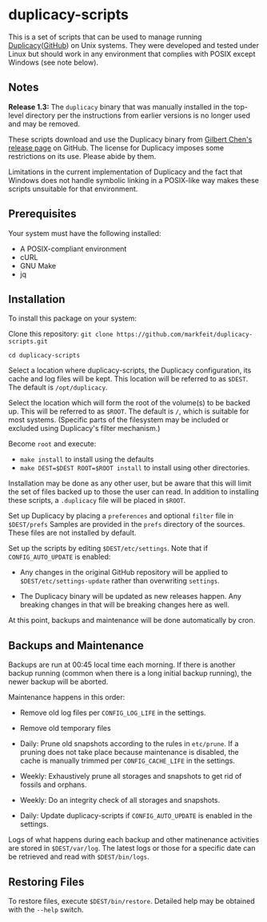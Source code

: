 # duplicacy-scripts

This is a set of scripts that can be used to manage running
[Duplicacy](https://duplicacy.com)([GitHub](https://github.com/gilbertchen/duplicacy))
on Unix systems.  They were developed and tested under Linux but
should work in any environment that complies with POSIX except Windows
(see note below).

## Notes

**Release 1.3:** The `duplicacy` binary that was manually installed in
  the top-level directory per the instructions from earlier versions
  is no longer used and may be removed.

These scripts download and use the Duplicacy binary from [Gilbert
Chen's release
page](https://github.com/gilbertchen/duplicacy/releases) on GitHub.
The license for Duplicacy imposes some restrictions on its use.
Please abide by them.

Limitations in the current implementation of Duplicacy and the fact
that Windows does not handle symbolic linking in a POSIX-like way
makes these scripts unsuitable for that environment.



## Prerequisites

Your system must have the following installed:

 * A POSIX-compliant environment
 * cURL
 * GNU Make
 * jq


## Installation

To install this package on your system:

Clone this repository:  `git clone https://github.com/markfeit/duplicacy-scripts.git`

`cd duplicacy-scripts`


Select a location where duplicacy-scripts, the Duplicacy
configuration, its cache and log files will be kept.  This location
will be referred to as `$DEST`.  The default is `/opt/duplicacy`.

Select the location which will form the root of the volume(s) to be
backed up.  This will be referred to as `$ROOT`.  The default is `/`,
which is suitable for most systems.  (Specific parts of the filesystem
may be included or excluded using Duplicacy's filter mechanism.)

Become `root` and execute:

 * `make install` to install using the defaults
 * `make DEST=$DEST ROOT=$ROOT install` to install using other directories.

Installation may be done as any other user, but be aware that this
will limit the set of files backed up to those the user can read.  In
addition to installing these scripts, a `.duplicacy` file will be
placed in `$ROOT`.

Set up Duplicacy by placing a `preferences` and optional `filter` file
in `$DEST/prefs` Samples are provided in the `prefs` directory of the
sources.  These files are not installed by default.

Set up the scripts by editing `$DEST/etc/settings`.  Note that if
`CONFIG_AUTO_UPDATE` is enabled:

 * Any changes in the original GitHub repository will be applied to
    `$DEST/etc/settings-update` rather than overwriting `settings`.

* The Duplicacy binary will be updated as new releases happen.  Any
  breaking changes in that will be breaking changes here as well.

At this point, backups and maintenance will be done automatically by
cron.


## Backups and Maintenance

Backups are run at 00:45 local time each morning.  If there is another
backup running (common when there is a long initial backup running),
the newer backup will be aborted.

Maintenance happens in this order:

 * Remove old log files per `CONFIG_LOG_LIFE` in the settings.

 * Remove old temporary files

 * Daily: Prune old snapshots according to the rules in `etc/prune`.
   If a pruning does not take place because maintenance is disabled,
   the cache is manually trimmed per `CONFIG_CACHE_LIFE` in the
   settings.

 * Weekly: Exhaustively prune all storages and snapshots to get rid of
   fossils and orphans.

 * Weekly: Do an integrity check of all storages and snapshots.

 * Daily: Update duplicacy-scripts if `CONFIG_AUTO_UPDATE` is enabled
   in the settings.


Logs of what happens during each backup and other matinenance
activities are stored in `$DEST/var/log`.  The latest logs or those
for a specific date can be retrieved and read with `$DEST/bin/logs`.


## Restoring Files

To restore files, execute `$DEST/bin/restore`.  Detailed help may be
obtained with the `--help` switch.

